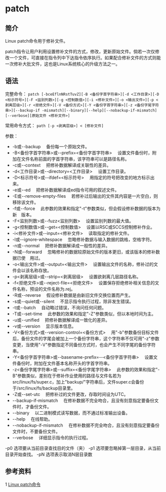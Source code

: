 # patch

## 简介

Linux patch命令用于修补文件。

patch指令让用户利用设置修补文件的方式，修改，更新原始文件。倘若一次仅修改一个文件，可直接在指令列中下达指令依序执行。如果配合修补文件的方式则能一次修补大批文件，这也是Linux系统核心的升级方法之一。

## 语法

完整命令：
`patch [-bceEflnNRstTuvZ][-B <备份字首字符串>][-d <工作目录>][-D <标示符号>][-F <监别列数>][-g <控制数值>][-i <修补文件>][-o <输出文件>][-p <剥离层级>][-r <拒绝文件>][-V <备份方式>][-Y <备份字首字符串>][-z <备份字尾字符串>][--backup-if -mismatch][--binary][--help][--nobackup-if-mismatch][--verbose][原始文件 <修补文件>]`

常用命令方式：
`path [-p <剥离层级>] < [修补文件]`

参数：

- -b或--backup 　备份每一个原始文件。
- -B<备份字首字符串>或--prefix=<备份字首字符串> 　设置文件备份时，附加在文件名称前面的字首字符串，该字符串可以是路径名称。
- -c或--context 　把修补数据解译成关联性的差异。
- -d<工作目录>或--directory=<工作目录> 　设置工作目录。
- -D<标示符号>或--ifdef=<标示符号> 　用指定的符号把改变的地方标示出来。
- -e或--ed 　把修补数据解译成ed指令可用的叙述文件。
- -E或--remove-empty-files 　若修补过后输出的文件其内容是一片空白，则移除该文件。
- -f或--force 　此参数的效果和指定"-t"参数类似，但会假设修补数据的版本为新　版本。
- -F<监别列数>或--fuzz<监别列数> 　设置监别列数的最大值。
- -g<控制数值>或--get=<控制数值> 　设置以RSC或SCCS控制修补作业。
- -i<修补文件>或--input=<修补文件> 　读取指定的修补文件。
- -l或--ignore-whitespace 　忽略修补数据与输入数据的跳格，空格字符。
- -n或--normal 　把修补数据解译成一般性的差异。
- -N或--forward 　忽略修补的数据较原始文件的版本更旧，或该版本的修补数据已使　用过。
- -o<输出文件>或--output=<输出文件> 　设置输出文件的名称，修补过的文件会以该名称存放。
- -p<剥离层级>或--strip=<剥离层级> 　设置欲剥离几层路径名称。
- -f<拒绝文件>或--reject-file=<拒绝文件> 　设置保存拒绝修补相关信息的文件名称，预设的文件名称为.rej。
- -R或--reverse 　假设修补数据是由新旧文件交换位置而产生。
- -s或--quiet或--silent 　不显示指令执行过程，除非发生错误。
- -t或--batch 　自动略过错误，不询问任何问题。
- -T或--set-time 　此参数的效果和指定"-Z"参数类似，但以本地时间为主。
- -u或--unified 　把修补数据解译成一致化的差异。
- -v或--version 　显示版本信息。
- -V<备份方式>或--version-control=<备份方式> 　用"-b"参数备份目标文件后，备份文件的字尾会被加上一个备份字符串，这个字符串不仅可用"-z"参数变更，当使用"-V"参数指定不同备份方式时，也会产生不同字尾的备份字符串。
- -Y<备份字首字符串>或--basename-prefix=--<备份字首字符串> 　设置文件备份时，附加在文件基本名称开头的字首字符串。
- -z<备份字尾字符串>或--suffix=<备份字尾字符串> 　此参数的效果和指定"-B"参数类似，差别在于修补作业使用的路径与文件名若为src/linux/fs/super.c，加上"backup/"字符串后，文件super.c会备份于/src/linux/fs/backup目录里。
- -Z或--set-utc 　把修补过的文件更改，存取时间设为UTC。
- --backup-if-mismatch 　在修补数据不完全吻合，且没有刻意指定要备份文件时，才备份文件。
- --binary 　以二进制模式读写数据，而不通过标准输出设备。
- --help 　在线帮助。
- --nobackup-if-mismatch 　在修补数据不完全吻合，且没有刻意指定要备份文件时，不要备份文件。
- --verbose 　详细显示指令的执行过程。

-p0 选项要从当前目录查找目的文件（夹）
-p1 选项要忽略掉第一层目录，从当前目录开始查找。
-pN 选项表示取消N层目录数

## 参考资料

1 [Linux patch命令](https://www.runoob.com/linux/linux-comm-patch.html)
